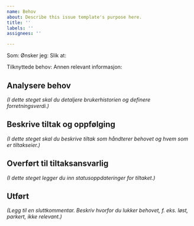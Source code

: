 ```yaml
---
name: Behov
about: Describe this issue template's purpose here.
title: ''
labels: ''
assignees: ''

---
```


Som:
Ønsker jeg: 
Slik at: 

Tilknyttede behov:
Annen relevant informasjon:

## Analysere behov
*(I dette steget skal du detaljere brukerhistorien og definere forretningsverdi.)* 

## Beskrive tiltak og oppfølging
*(I dette steget skal du beskrive tiltak som håndterer behovet og hvem som er tiltakseier.)* 

## Overført til tiltaksansvarlig
*(I dette steget legger du inn statusoppdateringer for tiltaket.)*

## Utført
*(Legg til en sluttkommentar. Beskriv hvorfor du lukker behovet, f. eks. løst, parkert, ikke relevant.)*
